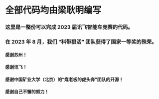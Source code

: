 # 全部代码均由梁耿明编写
### 这里是一整份可以完成 2023 届讯飞智能车竞赛的代码。</br>
### 在 2023 年 8 月，我们 “科带狠活” 团队获得了国家一等奖的殊荣。</br>

#### 感谢苏州！</br>
#### 感谢讯飞！</br>
#### 感谢中国矿业大学（北京）的“煤老板的虎头奔”团队的开源！</br>
#### 感谢自己不懈的努力！</br>
